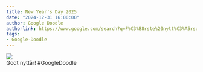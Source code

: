 ```yaml
---
title: New Year's Day 2025
date: "2024-12-31 16:00:00"
author: Google Doodle
authorlink: https://www.google.com/search?q=F%C3%B8rste%20nytt%C3%A5rsdag
tags:
- Google-Doodle
---
```

<img src="https://www.google.com/logos/doodles/2025/new-years-day-2025-6753651837110593.2-law.gif" referrerpolicy="no-referrer"><br>Godt nyttår! #GoogleDoodle